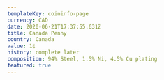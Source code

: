 ```yaml
---
templateKey: coininfo-page
currency: CAD
date: 2020-06-21T17:37:55.631Z
title: Canada Penny
country: Canada
value: 1¢
history: complete later
composition: 94% Steel, 1.5% Ni, 4.5% Cu plating
featured: true
---
```

